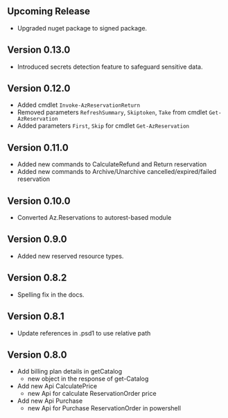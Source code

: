 <!--
    Please leave this section at the top of the change log.

    Changes for the upcoming release should go under the section titled "Upcoming Release", and should adhere to the following format:

    ## Upcoming Release
    * Overview of change #1
        - Additional information about change #1
    * Overview of change #2
        - Additional information about change #2
        - Additional information about change #2
    * Overview of change #3
    * Overview of change #4
        - Additional information about change #4

    ## YYYY.MM.DD - Version X.Y.Z (Previous Release)
    * Overview of change #1
        - Additional information about change #1
-->
## Upcoming Release
* Upgraded nuget package to signed package.

## Version 0.13.0
* Introduced secrets detection feature to safeguard sensitive data.

## Version 0.12.0
* Added cmdlet `Invoke-AzReservationReturn`
* Removed parameters `RefreshSummary`, `Skiptoken`, `Take` from cmdlet `Get-AzReservation`
* Added parameters `First`, `Skip` for cmdlet `Get-AzReservation`

## Version 0.11.0
* Added new commands to CalculateRefund and Return reservation
* Added new commands to Archive/Unarchive cancelled/expired/failed reservation 

## Version 0.10.0
* Converted Az.Reservations to autorest-based module

## Version 0.9.0
* Added new reserved resource types.

## Version 0.8.2
* Spelling fix in the docs.

## Version 0.8.1
* Update references in .psd1 to use relative path

## Version 0.8.0
* Add billing plan details in getCatalog
	- new object in the response of get-Catalog
* Add new Api CalculatePrice
	- new Api for calculate ReservationOrder price
* Add new Api Purchase
	- new Api for Purchase ReservationOrder in powershell
